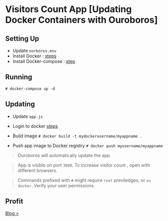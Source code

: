# Visitors Count App [Updating Docker Containers with Ouroboros]

## Setting Up

- Update `ourboros.env`
- Install Docker : [steps](https://docs.docker.com/install/)
- Install Docker-compose : [step](https://docs.docker.com/compose/install/) 


## Running

`# docker-compose up -d` 


## Updating 

- Update `app.js` 

- Login to docker [steps](https://docs.docker.com/engine/reference/commandline/login/) 
- Build image `# docker build -t mydockerusername/myappname .`


- Push app image to Docker registry 
    `# docker push myusername/myappname`

> Ouroboros will automatically update the app.

> App is visible on port `3080`.
> To increase visitor count , open with different browsers. 

> Commands prefixed with `#` might require `root` previledges, or `su docker`. Verify your user permissions.

## Profit

[Blog > ](https://www.otienoken.me/containers/updating-docker-containers-with-ouroboros/) 